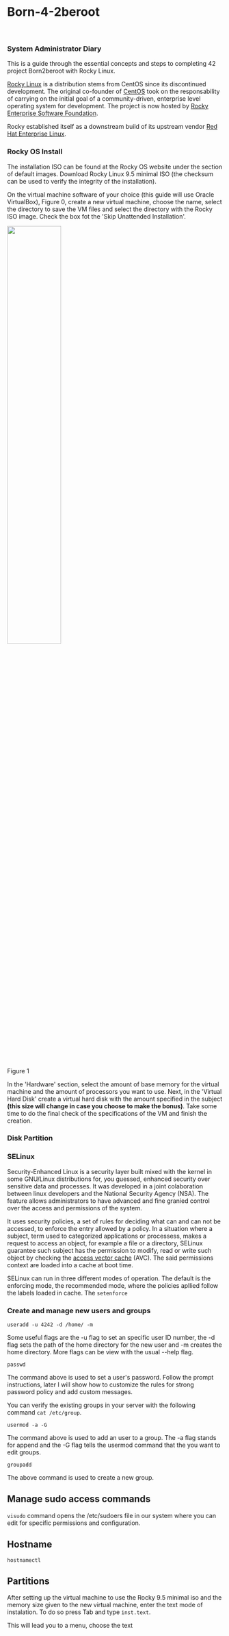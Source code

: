 # Born-4-2beroot

<br>

### System Administrator Diary

This is a guide through the essential concepts and steps to completing 42 project Born2beroot with Rocky Linux.

<a href="https://rockylinux.org/">Rocky Linux</a> is a distribution stems from CentOS since its discontinued development. The original co-founder of <a href="https://en.wikipedia.org/wiki/CentOS">CentOS</a> took on the responsability of carrying on the initial goal of a community-driven, enterprise level operating system for development. The project is now hosted by <a href="https://www.resf.org/about">Rocky Enterprise Software Foundation</a>.

Rocky established itself as a downstream build of its upstream vendor <a href="https://en.wikipedia.org/wiki/Red_Hat_Enterprise_Linux">Red Hat Enterprise Linux</a>. 

### Rocky OS Install

The installation ISO can be found at the Rocky OS website under the section of default images. Download Rocky Linux 9.5 minimal ISO (the checksum can be used to verify the integrity of the installation).

On the virtual machine software of your choice (this guide will use Oracle VirtualBox), Figure 0, create a new virtual machine, choose the name, select the directory to save the VM files and select the directory with the Rocky ISO image. Check the box fot the 'Skip Unattended Installation'.

<img src="https://github.com/RafaelyRezende/Born-4-2beroot/blob/main/rocky_guide/01-VM.png" width=50% height=50%>

<italic>Figure 1</italic>

In the 'Hardware' section, select the amount of base memory for the virtual machine and the amount of processors you want to use. Next, in the 'Virtual Hard Disk' create a virtual hard disk with the amount specified in the subject <strong>(this size will change in case you choose to make the bonus)</strong>. Take some time to do the final check of the specifications of the VM and finish the creation.

### Disk Partition



### SELinux

Security-Enhanced Linux is a security layer built mixed with the kernel in some GNU/Linux distributions for, you guessed, enhanced security over sensitive data and processes. It was developed in a joint colaboration between linux developers and the National Security Agency (NSA). The feature allows administrators to have advanced and fine granied control over the access and permissions of the system.

It uses security policies, a set of rules for deciding what can and can not be accessed, to enforce the entry allowed by a policy. In a situation where a subject, term used to categorized applications or processess, makes a request to access an object, for example a file or a directory, SELinux guarantee such subject has the permission to modify, read or write such object by checking the <a href="https://docs.redhat.com/en/documentation/red_hat_enterprise_linux/7/html/selinux_users_and_administrators_guide/sect-security-enhanced_linux-introduction-selinux_architecture">access vector cache</a> (AVC). The said permissions context are loaded into a cache at boot time.

SELinux can run in three different modes of operation. The default is the enforcing mode, the recommended mode, where the policies apllied follow the labels loaded in cache. The <code>setenforce</code>

### Create and manage new users and groups

<code>useradd -u 4242 -d /home/<username> -m <username></code>

Some useful flags are the -u flag to set an specific user ID number, the -d flag sets the path of the home directory for the new user and -m creates the home directory. More flags can be view with the usual --help flag.

<code>passwd <username></code>

The command above is used to set a user's password. Follow the prompt instructions, later I will show how to customize the rules for strong password policy and add custom messages.

You can verify the existing groups in your server with the following command <code>cat /etc/group</code>.

<code>usermod -a -G <groupname> <username></code>

The command above is used to add an user to a group. The -a flag stands for append and the -G flag tells the usermod command that the you want to edit groups.

<code>groupadd <groupname></code>

The above command is used to create a new group.

## Manage sudo access commands

<code>visudo</code> command opens the /etc/sudoers file in our system where you can edit for specific permissions and configuration.

## Hostname

<code>hostnamectl <newhostname></code>

## Partitions

After setting up the virtual machine to use the Rocky 9.5 minimal iso and the memory size given to the new virtual machine, enter the text mode of instalation. To do so press <italic>Tab</italic> and type <code>inst.text</code>.

This will lead you to a menu, choose the text
